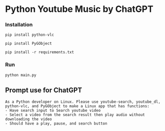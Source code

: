# Python Youtube Music by ChatGPT
### Installation
`pip install python-vlc`

`pip install PyGObject`

`pip install -r requirements.txt`

### Run 
`python main.py`

## Prompt use for ChatGPT
```
As a Python developer on Linux. Please use youtube-search, youtube_dl, python-vlc, and PyGObject to make a Linux app that has functions:
- Have search input to Search youtube video 
- Select a video from the search result then play audio without downloading the video
- Should have a play, pause, and search button
```
